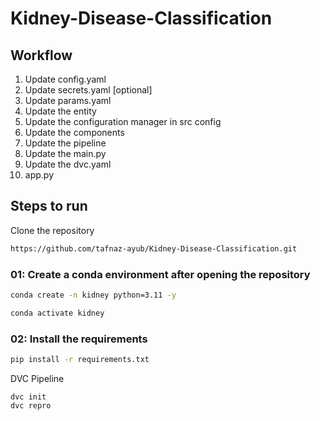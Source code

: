 # Kidney-Disease-Classification
## Workflow
1. Update config.yaml
2. Update secrets.yaml [optional]
3. Update params.yaml
4. Update the entity
5. Update the configuration manager in src config
6. Update the components
7. Update the pipeline
8. Update the main.py
9. Update the dvc.yaml
10. app.py
## Steps to run

Clone the repository
```bash
https://github.com/tafnaz-ayub/Kidney-Disease-Classification.git
```
### 01: Create a conda environment after opening the repository
```bash
conda create -n kidney python=3.11 -y
```
```bash
conda activate kidney
```
### 02: Install the requirements 
```bash
pip install -r requirements.txt
```
DVC Pipeline
```
dvc init
dvc repro
```